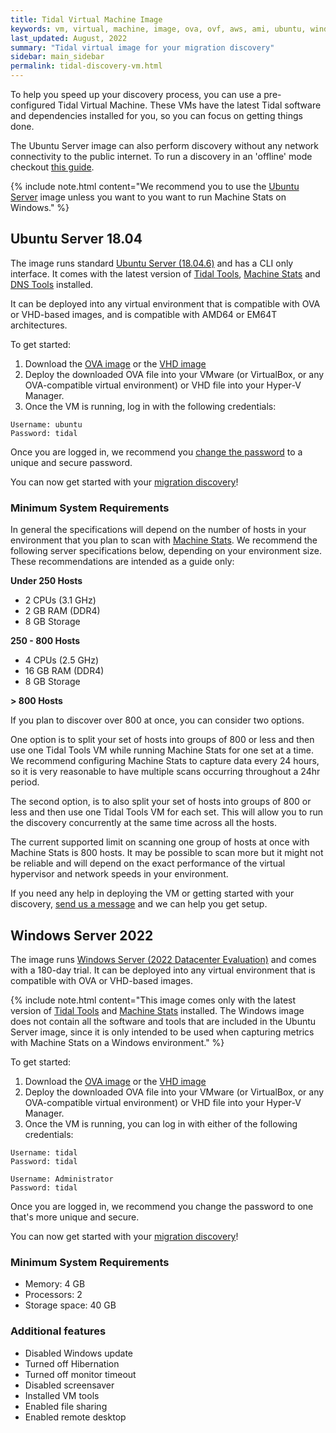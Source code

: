 ```yaml
---
title: Tidal Virtual Machine Image
keywords: vm, virtual, machine, image, ova, ovf, aws, ami, ubuntu, windows, server, vmware, virtualbox
last_updated: August, 2022
summary: "Tidal virtual image for your migration discovery"
sidebar: main_sidebar
permalink: tidal-discovery-vm.html
---
```


To help you speed up your discovery process, you can use a pre-configured Tidal Virtual Machine. These VMs have the latest Tidal software and dependencies installed for you, so you can focus on getting things done.

The Ubuntu Server image can also perform discovery without any network connectivity to the public internet. To run a discovery in an 'offline' mode checkout [this guide](https://guides.tidal.cloud/tidal-offline.html).

{% include note.html content="We recommend you to use the [Ubuntu Server](#ubuntu-server-1804) image unless you want to you want to run Machine Stats on Windows." %}

## Ubuntu Server 18.04

The image runs standard [Ubuntu Server (18.04.6)](https://cdimage.ubuntu.com/ubuntu/releases/18.04.6/release/) and has a CLI only interface. It comes with the latest version of [Tidal Tools](https://tidalcloud.com/tidal-tools/), [Machine Stats](https://pypi.org/project/machine-stats/) and [DNS Tools](https://dnstools.ninja/) installed.

It can be deployed into any virtual environment that is compatible with OVA or VHD-based images, and is compatible with AMD64 or EM64T architectures.

To get started:

1. Download the [OVA image](https://d2ny8m13pxxvfx.cloudfront.net/tidal-ubuntu-18-04-server-amd64.ova) or the [VHD image](https://d2ny8m13pxxvfx.cloudfront.net/tidal-ubuntu-server-18-04-amd64-hyperv-disk.vhd)
2. Deploy the downloaded OVA file into your VMware (or VirtualBox, or any OVA-compatible virtual environment) or VHD file into your Hyper-V Manager.
3. Once the VM is running, log in with the following credentials:

```text
Username: ubuntu
Password: tidal
```

Once you are logged in, we recommend you [change the password](https://www.tomshardware.com/how-to/change-passwords-in-linux) to a unique and secure password.

You can now get started with your [migration discovery](/index.html)!

### Minimum System Requirements

In general the specifications will depend on the number of hosts in your environment that you plan to scan with [Machine Stats](/machine_stats.html). We recommend the following server specifications below, depending on your environment size. These recommendations are intended as a guide only:

__Under 250 Hosts__

- 2 CPUs (3.1 GHz)
- 2 GB RAM (DDR4)
- 8 GB Storage

__250 - 800 Hosts__

- 4 CPUs (2.5 GHz)
- 16 GB RAM (DDR4)
- 8 GB Storage

__> 800 Hosts__

If you plan to discover over 800 at once, you can consider two options.

One option is to split your set of hosts into groups of 800 or less and then use one Tidal Tools VM while running Machine Stats for one set at a time. We recommend configuring Machine Stats to capture data every 24 hours, so it is very reasonable to have multiple scans occurring throughout a 24hr period.

The second option, is to also split your set of hosts into groups of 800 or less and then use one Tidal Tools VM for each set. This will allow you to run the discovery concurrently at the same time across all the hosts.

The current supported limit on scanning one group of hosts at once with Machine Stats is 800 hosts. It may be possible to scan more but it might not be reliable and will depend on the exact performance of the virtual hypervisor and network speeds in your environment.

If you need any help in deploying the VM or getting started with your discovery, [send us a message](mailto:support@tidalcloud.com) and we can help you get setup.

## Windows Server 2022

The image runs [Windows Server (2022 Datacenter Evaluation)](https://www.microsoft.com/en-us/evalcenter/evaluate-windows-server-2022) and comes with a 180-day trial. It can be deployed into any virtual environment that is compatible with OVA or VHD-based images.

{% include note.html content="This image comes only with the latest version of
[Tidal Tools](https://tidalcloud.com/tidal-tools/) and [Machine Stats](https://pypi.org/project/machine-stats/)
installed. The Windows image does not contain all the software and tools that are included in the Ubuntu Server image,
since it is only intended to be used when capturing metrics with Machine Stats on a Windows environment." %}

To get started:

1. Download the [OVA image](https://d2ny8m13pxxvfx.cloudfront.net/tidal-windows-server-2022.ova) or the [VHD image](https://d2ny8m13pxxvfx.cloudfront.net/tidal-windows-server-2022-hyperv-disk.vhd)
2. Deploy the downloaded OVA file into your VMware (or VirtualBox, or any OVA-compatible virtual environment) or VHD file into your Hyper-V Manager.
3. Once the VM is running, you can log in with either of the following credentials:

```text
Username: tidal
Password: tidal
```

```text
Username: Administrator
Password: tidal
```

Once you are logged in, we recommend you change the password to one that's more unique and secure.

You can now get started with your [migration discovery](/index.html)!

### Minimum System Requirements

- Memory: 4 GB
- Processors: 2
- Storage space: 40 GB

### Additional features

- Disabled Windows update
- Turned off Hibernation
- Turned off monitor timeout
- Disabled screensaver
- Installed VM tools
- Enabled file sharing
- Enabled remote desktop
